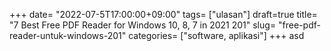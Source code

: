 +++
date= "2022-07-5T17:00:00+09:00"
tags= ["ulasan"]
draft=true
title= "7 Best Free PDF Reader for Windows 10, 8, 7 in 2021        201"
slug= "free-pdf-reader-untuk-windows-201"
categories= ["software, aplikasi"]
+++
asd
